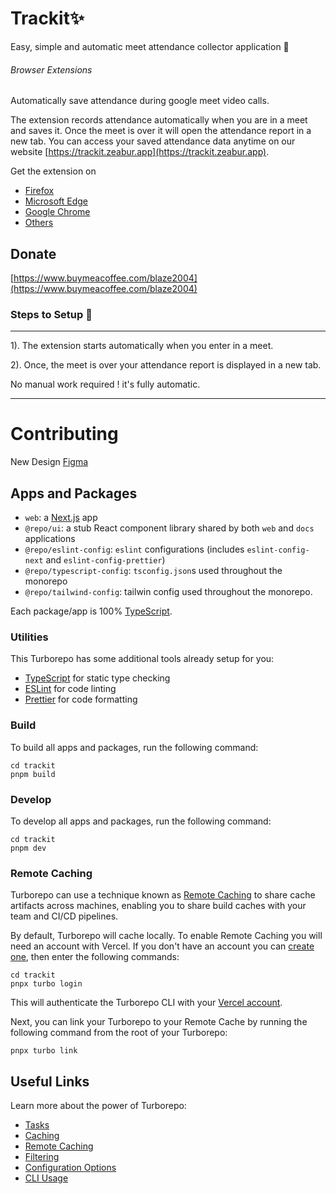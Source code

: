 # Trackit✨

Easy, simple and automatic meet attendance collector application 🚀

###### Browser Extensions

Automatically save attendance during google meet video calls.

The extension records attendance automatically when you are in a meet and saves it. Once the meet is over it will open the attendance report in a new tab. You can access your saved attendance data anytime on our website [https://trackit.zeabur.app](https://trackit.zeabur.app).

Get the extension on

- [Firefox](https://addons.mozilla.org/en-US/firefox/addon/trackit)
- [Microsoft Edge](https://microsoftedge.microsoft.com/addons/detail/trackit-meet-attendance/chidnckliojipjihhfmjdmehaglhplcl)
- [Google Chrome](https://chrome.google.com/webstore/detail/trackit-meet-attendance-c/aopejafeamijmefcoclhohoaggbfhcgh)
- [Others](https://chrome.google.com/webstore/detail/trackit-meet-attendance-c/aopejafeamijmefcoclhohoaggbfhcgh)

## Donate

[https://www.buymeacoffee.com/blaze2004](https://www.buymeacoffee.com/blaze2004)

### Steps to Setup 🚀

---

1). The extension starts automatically when you enter in a meet.

2). Once, the meet is over your attendance report is displayed in a new tab.

No manual work required ! it's fully automatic.

---

# Contributing

New Design [Figma](https://www.figma.com/proto/gqSo5VbVo3wUsCNWHrnDNh/Trackit?node-id=4-2&starting-point-node-id=4%3A2&mode=design&t=9vNyIJ3d1GOdYt8D-1)

## Apps and Packages

- `web`: a [Next.js](https://nextjs.org/) app
- `@repo/ui`: a stub React component library shared by both `web` and `docs` applications
- `@repo/eslint-config`: `eslint` configurations (includes `eslint-config-next` and `eslint-config-prettier`)
- `@repo/typescript-config`: `tsconfig.json`s used throughout the monorepo
- `@repo/tailwind-config`: tailwin config used throughout the monorepo.

Each package/app is 100% [TypeScript](https://www.typescriptlang.org/).

### Utilities

This Turborepo has some additional tools already setup for you:

- [TypeScript](https://www.typescriptlang.org/) for static type checking
- [ESLint](https://eslint.org/) for code linting
- [Prettier](https://prettier.io) for code formatting

### Build

To build all apps and packages, run the following command:

```
cd trackit
pnpm build
```

### Develop

To develop all apps and packages, run the following command:

```
cd trackit
pnpm dev
```

### Remote Caching

Turborepo can use a technique known as [Remote Caching](https://turbo.build/repo/docs/core-concepts/remote-caching) to share cache artifacts across machines, enabling you to share build caches with your team and CI/CD pipelines.

By default, Turborepo will cache locally. To enable Remote Caching you will need an account with Vercel. If you don't have an account you can [create one](https://vercel.com/signup), then enter the following commands:

```
cd trackit
pnpx turbo login
```

This will authenticate the Turborepo CLI with your [Vercel account](https://vercel.com/docs/concepts/personal-accounts/overview).

Next, you can link your Turborepo to your Remote Cache by running the following command from the root of your Turborepo:

```
pnpx turbo link
```

## Useful Links

Learn more about the power of Turborepo:

- [Tasks](https://turbo.build/repo/docs/core-concepts/monorepos/running-tasks)
- [Caching](https://turbo.build/repo/docs/core-concepts/caching)
- [Remote Caching](https://turbo.build/repo/docs/core-concepts/remote-caching)
- [Filtering](https://turbo.build/repo/docs/core-concepts/monorepos/filtering)
- [Configuration Options](https://turbo.build/repo/docs/reference/configuration)
- [CLI Usage](https://turbo.build/repo/docs/reference/command-line-reference)
